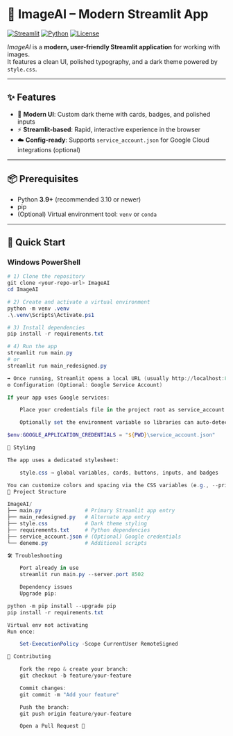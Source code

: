 # 🌌 ImageAI – Modern Streamlit App

[![Streamlit](https://img.shields.io/badge/Framework-Streamlit-FF4B4B?logo=streamlit&logoColor=white)](https://streamlit.io/)
[![Python](https://img.shields.io/badge/Python-3.9%2B-blue?logo=python&logoColor=white)](https://www.python.org/)
[![License](https://img.shields.io/badge/License-MIT-green.svg)](LICENSE)

_ImageAI_ is a **modern, user-friendly Streamlit application** for working with images.  
It features a clean UI, polished typography, and a dark theme powered by `style.css`.

---

## ✨ Features
- 🎨 **Modern UI**: Custom dark theme with cards, badges, and polished inputs  
- ⚡ **Streamlit-based**: Rapid, interactive experience in the browser  
- ☁️ **Config-ready**: Supports `service_account.json` for Google Cloud integrations (optional)  

---

## 📦 Prerequisites
- Python **3.9+** (recommended 3.10 or newer)  
- pip  
- (Optional) Virtual environment tool: `venv` or `conda`  

---

## 🚀 Quick Start

### Windows PowerShell
```powershell
# 1) Clone the repository
git clone <your-repo-url> ImageAI
cd ImageAI

# 2) Create and activate a virtual environment
python -m venv .venv
.\.venv\Scripts\Activate.ps1

# 3) Install dependencies
pip install -r requirements.txt

# 4) Run the app
streamlit run main.py
# or
streamlit run main_redesigned.py

➡️ Once running, Streamlit opens a local URL (usually http://localhost:8501).
⚙️ Configuration (Optional: Google Service Account)

If your app uses Google services:

    Place your credentials file in the project root as service_account.json

    Optionally set the environment variable so libraries can auto-detect credentials:

$env:GOOGLE_APPLICATION_CREDENTIALS = "${PWD}\service_account.json"

🎨 Styling

The app uses a dedicated stylesheet:

    style.css → global variables, cards, buttons, inputs, and badges

You can customize colors and spacing via the CSS variables (e.g., --primary-color, --bg) at the top of style.css.
📂 Project Structure

ImageAI/
├── main.py              # Primary Streamlit app entry
├── main_redesigned.py   # Alternate app entry
├── style.css            # Dark theme styling
├── requirements.txt     # Python dependencies
├── service_account.json # (Optional) Google credentials
└── deneme.py            # Additional scripts

🛠 Troubleshooting

    Port already in use
    streamlit run main.py --server.port 8502

    Dependency issues
    Upgrade pip:

python -m pip install --upgrade pip
pip install -r requirements.txt

Virtual env not activating
Run once:

    Set-ExecutionPolicy -Scope CurrentUser RemoteSigned

🤝 Contributing

    Fork the repo & create your branch:
    git checkout -b feature/your-feature

    Commit changes:
    git commit -m "Add your feature"

    Push the branch:
    git push origin feature/your-feature

    Open a Pull Request 🎉

